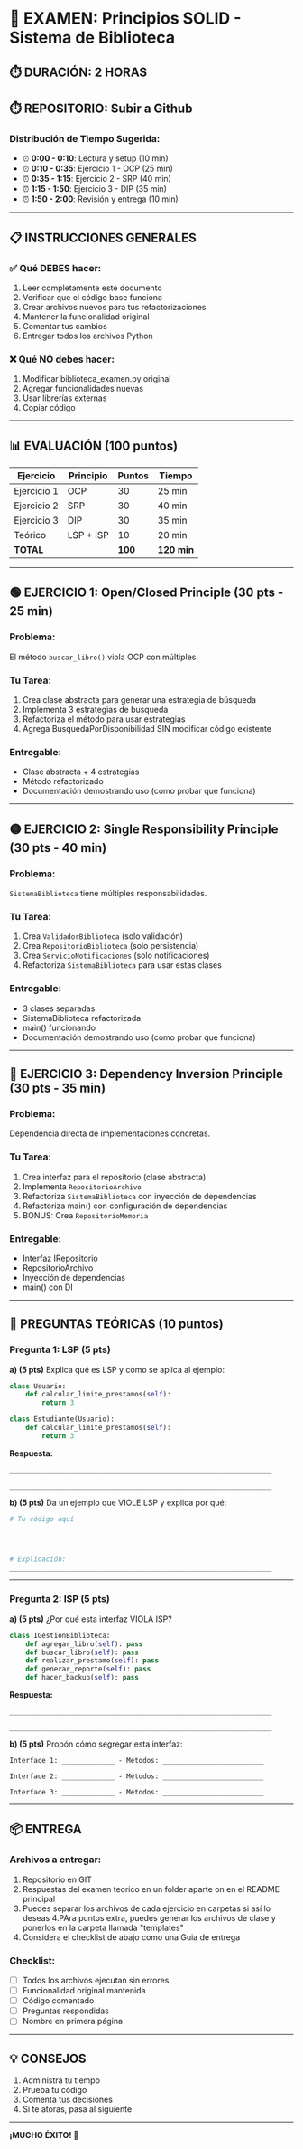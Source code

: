  # 📝 EXAMEN: Principios SOLID - Sistema de Biblioteca

## ⏱️ DURACIÓN: 2 HORAS
## ⏱️ REPOSITORIO: Subir a Github

### Distribución de Tiempo Sugerida:
- ⏰ **0:00 - 0:10**: Lectura y setup (10 min)
- ⏰ **0:10 - 0:35**: Ejercicio 1 - OCP (25 min)
- ⏰ **0:35 - 1:15**: Ejercicio 2 - SRP (40 min)
- ⏰ **1:15 - 1:50**: Ejercicio 3 - DIP (35 min)
- ⏰ **1:50 - 2:00**: Revisión y entrega (10 min)

---

## 📋 INSTRUCCIONES GENERALES

### ✅ Qué DEBES hacer:
1. Leer completamente este documento
2. Verificar que el código base funciona
3. Crear archivos nuevos para tus refactorizaciones
4. Mantener la funcionalidad original
5. Comentar tus cambios
6. Entregar todos los archivos Python

### ❌ Qué NO debes hacer:
1. Modificar biblioteca_examen.py original
2. Agregar funcionalidades nuevas
3. Usar librerías externas
4. Copiar código

---

## 📊 EVALUACIÓN (100 puntos)

| Ejercicio | Principio | Puntos | Tiempo |
|-----------|-----------|--------|--------|
| Ejercicio 1 | OCP | 30 | 25 min |
| Ejercicio 2 | SRP | 30 | 40 min |
| Ejercicio 3 | DIP | 30 | 35 min |
| Teórico | LSP + ISP | 10 | 20 min |
| **TOTAL** | | **100** | **120 min** |

---

## 🟢 EJERCICIO 1: Open/Closed Principle (30 pts - 25 min)

### Problema:
El método `buscar_libro()` viola OCP con múltiples.

### Tu Tarea:
1. Crea clase abstracta para generar una estrategia de búsqueda
2. Implementa 3 estrategias de busqueda
3. Refactoriza el método para usar estrategias
4. Agrega BusquedaPorDisponibilidad SIN modificar código existente

### Entregable:
- Clase abstracta + 4 estrategias
- Método refactorizado
- Documentación demostrando uso (como probar que funciona)

---

## 🟡 EJERCICIO 2: Single Responsibility Principle (30 pts - 40 min)

### Problema:
`SistemaBiblioteca` tiene múltiples responsabilidades.

### Tu Tarea:
1. Crea `ValidadorBiblioteca` (solo validación)
2. Crea `RepositorioBiblioteca` (solo persistencia)
3. Crea `ServicioNotificaciones` (solo notificaciones)
4. Refactoriza `SistemaBiblioteca` para usar estas clases

### Entregable:
- 3 clases separadas
- SistemaBiblioteca refactorizada
- main() funcionando
- Documentación demostrando uso (como probar que funciona)

---

## 🔴 EJERCICIO 3: Dependency Inversion Principle (30 pts - 35 min)

### Problema:
Dependencia directa de implementaciones concretas.

### Tu Tarea:
1. Crea interfaz para el repositorio (clase abstracta)
2. Implementa `RepositorioArchivo`
3. Refactoriza `SistemaBiblioteca` con inyección de dependencias
4. Refactoriza main() con configuración de dependencias
5. BONUS: Crea `RepositorioMemoria`

### Entregable:
- Interfaz IRepositorio
- RepositorioArchivo
- Inyección de dependencias
- main() con DI

---

## 📝 PREGUNTAS TEÓRICAS (10 puntos)

### Pregunta 1: LSP (5 pts)

**a) (5 pts)** Explica qué es LSP y cómo se aplica al ejemplo:

```python
class Usuario:
    def calcular_limite_prestamos(self):
        return 3

class Estudiante(Usuario):
    def calcular_limite_prestamos(self):
        return 3
```

**Respuesta:**
```
_________________________________________________________________

_________________________________________________________________
```

**b) (5 pts)** Da un ejemplo que VIOLE LSP y explica por qué:

```python
# Tu código aquí




# Explicación:
_________________________________________________________________
```

---

### Pregunta 2: ISP (5 pts)

**a) (5 pts)** ¿Por qué esta interfaz VIOLA ISP?

```python
class IGestionBiblioteca:
    def agregar_libro(self): pass
    def buscar_libro(self): pass
    def realizar_prestamo(self): pass
    def generar_reporte(self): pass
    def hacer_backup(self): pass
```

**Respuesta:**
```
_________________________________________________________________

_________________________________________________________________
```

**b) (5 pts)** Propón cómo segregar esta interfaz:

```
Interface 1: _____________ - Métodos: _________________________

Interface 2: _____________ - Métodos: _________________________

Interface 3: _____________ - Métodos: _________________________
```

---

## 📦 ENTREGA

### Archivos a entregar:
1. Repositorio en GIT
2. Respuestas del examen teorico en un folder aparte on en el README principal
3. Puedes separar los archivos de cada ejercicio en carpetas si así lo deseas
4.PAra puntos extra, puedes generar los archivos de clase y ponerlos en la carpeta llamada "templates"
4. Considera el checklist de abajo como una Guia de entrega

### Checklist:
- [ ] Todos los archivos ejecutan sin errores
- [ ] Funcionalidad original mantenida
- [ ] Código comentado
- [ ] Preguntas respondidas
- [ ] Nombre en primera página

---

## 💡 CONSEJOS

1. Administra tu tiempo
2. Prueba tu código
3. Comenta tus decisiones
4. Si te atoras, pasa al siguiente

---

**¡MUCHO ÉXITO! 🚀**

